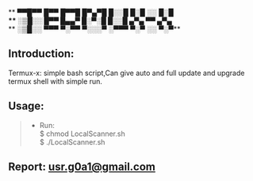 ** ▀▀█▀▀ █▀▀ █▀▀█ █▀▄▀█ █░░█ █░█ ░░ █░█**<br>
** ░▒█░░ █▀▀ █▄▄▀ █░▀░█ █░░█ ▄▀▄ ▀▀ ▄▀▄**<br> 
** ░▒█░░ ▀▀▀ ▀░▀▀ ▀░░░▀ ░▀▀▀ ▀░▀ ░░ ▀░▀**<br>
## Introduction:
Termux-x: simple bash script,Can give auto and full update and upgrade termux shell with simple run.<br>
## Usage:
> - Run: <br>
> $ chmod LocalScanner.sh<br>
> $ ./LocalScanner.sh<br>
## Report: usr.g0a1@gmail.com
